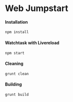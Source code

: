 # Web Jumpstart

#### Installation
```
npm install
```

#### Watchtask with Livereload
```
npm start
```

#### Cleaning
```
grunt clean
```

#### Building
```
grunt build
```
